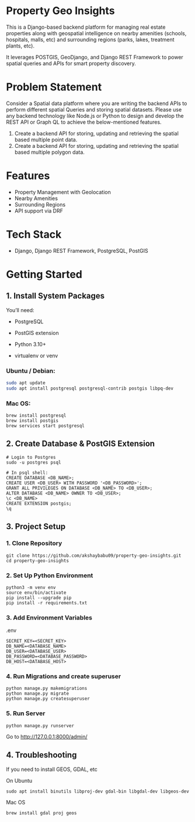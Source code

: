 # Property Geo Insights

This is a Django-based backend platform for managing real estate properties along with geospatial intelligence on nearby amenities (schools, hospitals, malls, etc) and surrounding regions (parks, lakes, treatment plants, etc).

It leverages POSTGIS, GeoDjango, and Django REST Framework to power spatial queries and APIs for smart property discovery.


# Problem Statement

Consider a Spatial data platform where you are writing the backend APIs to perform different spatial Queries and storing spatial datasets. Please use any backend technology like Node.js or Python to design and develop the REST API or Graph QL to achieve the below-mentioned features.

1. Create a backend API for storing, updating and retrieving the spatial based multiple point data.
2. Create a backend API for storing, updating and retrieving the spatial based multiple polygon data.


# Features

- Property Management with Geolocation
- Nearby Amenities
- Surrounding Regions
- API support via DRF


# Tech Stack

- Django, Django REST Framework, PostgreSQL, PostGIS



<!-- GETTING STARTED -->
# Getting Started

## 1. Install System Packages

You’ll need:

* PostgreSQL

* PostGIS extension

* Python 3.10+

* virtualenv or venv

### Ubuntu / Debian:
```bash
sudo apt update
sudo apt install postgresql postgresql-contrib postgis libpq-dev
```

### Mac OS:
```
brew install postgresql
brew install postgis
brew services start postgresql
```

## 2. Create Database & PostGIS Extension
```
# Login to Postgres
sudo -u postgres psql

# In psql shell:
CREATE DATABASE <DB_NAME>;
CREATE USER <DB_USER> WITH PASSWORD '<DB_PASSWORD>';
GRANT ALL PRIVILEGES ON DATABASE <DB_NAME> TO <DB_USER>;
ALTER DATABASE <DB_NAME> OWNER TO <DB_USER>;
\c <DB_NAME>
CREATE EXTENSION postgis;
\q
```



## 3. Project Setup
### 1. Clone Repository

```
git clone https://github.com/akshaybabu09/property-geo-insights.git
cd property-geo-insights
```

### 2. Set Up Python Environment

```
python3 -m venv env
source env/bin/activate
pip install --upgrade pip
pip install -r requirements.txt
```

### 3. Add Environment Variables

.env
```
SECRET_KEY=<SECRET_KEY>
DB_NAME=<DATABASE_NAME>
DB_USER=<DATABASE_USER>
DB_PASSWORD=<DATABASE_PASSWORD>
DB_HOST=<DATABASE_HOST>
```

### 4. Run Migrations and create superuser

```
python manage.py makemigrations
python manage.py migrate
python manage.py createsuperuser
```

### 5. Run Server

```
python manage.py runserver
```
Go to http://127.0.0.1:8000/admin/



## 4. Troubleshooting
If you need to install GEOS, GDAL, etc

On Ubuntu
```
sudo apt install binutils libproj-dev gdal-bin libgdal-dev libgeos-dev
```

Mac OS
```
brew install gdal proj geos
```

